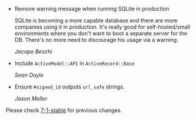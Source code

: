 *   Remove warning message when running SQLite in production

    SQLite is becoming a more capable database and there are more companies using it in production.
    It's really good for self-hosted/small environments where you don't want to boot a
    separate server for the DB. There's no more need to discourage his usage via a warning.

    *Jacopo Beschi*

*   Include `ActiveModel::API` in `ActiveRecord::Base`

    *Sean Doyle*

*   Ensure `#signed_id` outputs `url_safe` strings.

    *Jason Meller*

Please check [7-1-stable](https://github.com/rails/rails/blob/7-1-stable/activerecord/CHANGELOG.md) for previous changes.
